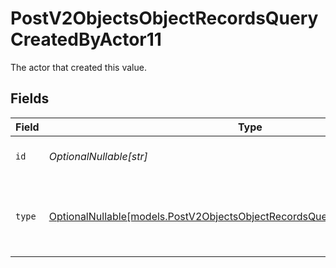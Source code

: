 # PostV2ObjectsObjectRecordsQueryCreatedByActor11

The actor that created this value.


## Fields

| Field                                                                                                                                            | Type                                                                                                                                             | Required                                                                                                                                         | Description                                                                                                                                      |
| ------------------------------------------------------------------------------------------------------------------------------------------------ | ------------------------------------------------------------------------------------------------------------------------------------------------ | ------------------------------------------------------------------------------------------------------------------------------------------------ | ------------------------------------------------------------------------------------------------------------------------------------------------ |
| `id`                                                                                                                                             | *OptionalNullable[str]*                                                                                                                          | :heavy_minus_sign:                                                                                                                               | An ID to identify the actor.                                                                                                                     |
| `type`                                                                                                                                           | [OptionalNullable[models.PostV2ObjectsObjectRecordsQueryCreatedByActorType11]](../models/postv2objectsobjectrecordsquerycreatedbyactortype11.md) | :heavy_minus_sign:                                                                                                                               | The type of actor. [Read more information on actor types here](/docs/actors).                                                                    |